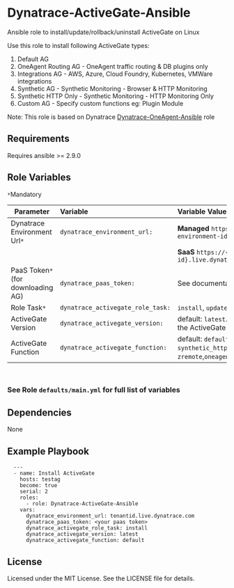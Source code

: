 Dynatrace-ActiveGate-Ansible
================

Ansible role to install/update/rollback/uninstall ActiveGate on Linux

Use this role to install following ActiveGate types:
1. Default AG
2. OneAgent Routing AG - OneAgent traffic routing & DB plugins only
3. Integrations AG - AWS, Azure, Cloud Foundry, Kubernetes, VMWare integrations
4. Synthetic AG - Synthetic Monitoring - Browser & HTTP Monitoring
5. Synthetic HTTP Only - Synthetic Monitoring - HTTP Monitoring Only
6. Custom AG - Specify custom functions eg: Plugin Module

Note: This role is based on Dynatrace [Dynatrace-OneAgent-Ansible](https://github.com/Dynatrace/Dynatrace-OneAgent-Ansible) role

Requirements
------------

Requires ansible >= 2.9.0


Role Variables
--------------

`*`Mandatory

| Parameter                           |  Variable                          | Variable Values   |
| -------------                       |:-------------                      | :-----          |
| Dynatrace Environment Url`*`        | `dynatrace_environment_url:`       | **Managed** `https://{your-domain}/e/{your-environment-id}`  |
|                                     |                                    | **SaaS** `https://{your-environment-id}.live.dynatrace.com`  |
| PaaS Token`*` (for downloading AG)  | `dynatrace_paas_token:`            | See documentation on creating [PaaS token](https://www.dynatrace.com/support/help/shortlink/kubernetes-applications) |
| Role Task`*`                        | `dynatrace_activegate_role_task:`  | `install`, `update`, `rollback`, `uninstall` |
| ActiveGate Version                  | `dynatrace_activegate_version:`    | default: `latest`. List all available versions of the ActiveGate installer using [API](https://www.dynatrace.com/support/help/dynatrace-api/environment-api/deployment/activegate/get-activegate-versions/) |
| ActiveGate Function                 | `dynatrace_activegate_function:`   | default: `default`. Options: `default`, `synthetic`, `synthetic_http_only`, `zremote`,`oneagent_routing`,`integrations`,`custom` |

`
`
### See Role `defaults/main.yml` for full list of variables


Dependencies
------------

 None

Example Playbook
----------------
```
  ---
  - name: Install ActiveGate
    hosts: testag
    become: true
    serial: 2
    roles:
      - role: Dynatrace-ActiveGate-Ansible
    vars:
      dynatrace_environment_url: tenantid.live.dynatrace.com
      dynatrace_paas_token: <your paas token>
      dynatrace_activegate_role_task: install      
      dynatrace_activegate_version: latest
      dynatrace_activegate_function: default
```

License
-------

Licensed under the MIT License. See the LICENSE file for details.
